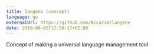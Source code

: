 ```yaml
--- 
title: langenv (concept)
language: go
externalUrl: https://github.com/Nicarim/langenv
date: 2018-08-05T17:50:17+02:00
---
```


Concept of making a universal language management tool
